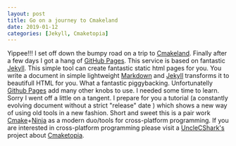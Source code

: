 ```yaml
---
layout: post
title: Go on a journey to Cmakeland
date: 2019-01-12
categories: [Jekyll, Cmaketopia]
---
```


Yippee!!! I set off down the bumpy road on a trip to [Cmakeland](https://unclecshark.github.io/Cmaketopia/). Finally after a few days I got a hang of [GitHub Pages](https://pages.github.com/). This service is based on fantastic [Jekyll](https://jekyllrb.com/). This simple tool can create fantastic static html pages for you. You write a document  in  simple lightweight [Markdown](https://en.wikipedia.org/wiki/Markdown) and [Jekyll](https://jekyllrb.com/) transforms it to beautifull HTML for you. What a fantastic piggybacking. Unfortunatelly [Github Pages](https://pages.github.com/) add many other knobs to use. I needed some time to learn. Sorry I went off a little on a tangent. I prepare for you a tutorial (a constantly evolving document without a strict "release" date ) which shows a new way of using old tools in a new fashion. Short and sweet this is a pair work [Cmake](https://cmake.org/)+[Ninja](https://en.wikipedia.org/wiki/Ninja_(build_system)) as a modern duo/tools for cross-platform programming. If you are interested in cross-platform programming please visit a [UncleCShark's](https://github.com/UncleCShark) project about [Cmaketopia](https://unclecshark.github.io/Cmaketopia/).